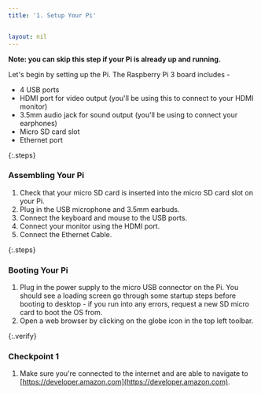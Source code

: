 ```yaml
---
title: '1. Setup Your Pi'


layout: nil
---
```

**Note:  you can skip this step if your Pi is already up and running.**

Let's begin by setting up the Pi. The Raspberry Pi 3 board includes -

- 4 USB ports
- HDMI port for video output (you'll be using this to connect to your HDMI monitor)
- 3.5mm audio jack for sound output (you'll be using to connect your earphones)
- Micro SD card slot
- Ethernet port

{:.steps}
### Assembling Your Pi

1. Check that your micro SD card is inserted into the micro SD card slot on your Pi.
2. Plug in the USB microphone and 3.5mm earbuds.
4. Connect the keyboard and mouse to the USB ports.
5. Connect your monitor using the HDMI port.
6. Connect the Ethernet Cable.

{:.steps}
### Booting Your Pi

1. Plug in the power supply to the micro USB connector on the Pi.  You should see a loading screen go through some startup steps before booting to desktop - if you run into any errors, request a new SD micro card to boot the OS from.
2. Open a web browser by clicking on the globe icon in the top left toolbar.

{:.verify}
### Checkpoint 1
1. Make sure you're connected to the internet and are able to navigate to [https://developer.amazon.com](https://developer.amazon.com).
